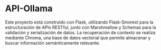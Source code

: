 # API-Ollama
Este proyecto está construido con Flask, utilizando Flask-Smorest para la estructuración de APIs RESTful, junto con Marshmallow y Schemas para la validación y serialización de datos. La recuperación de contexto se realiza mediante Chroma, una base de datos vectorial que permite almacenar y buscar información semánticamente relevante.
